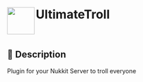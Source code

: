 <h1>UltimateTroll<img src="https://github.com/Josscoder/UltimateTroll/tree/master/.github/logo.png" height="64" width="64" align="left" alt=""></h1><br> 

## 📙 Description

Plugin for your Nukkit Server to troll everyone

